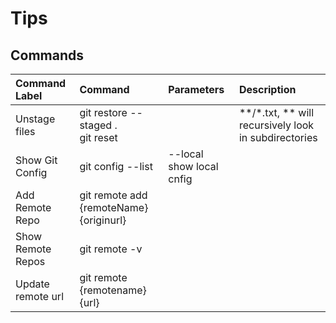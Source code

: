 # Tips

## Commands
| Command Label | Command | Parameters | Description |
|:--------------|:--------|:-----------|:------------|
|Unstage files|git restore --staged . <br> git reset||**/*.txt, ** will recursively look in subdirectories|
|Show Git Config|git config --list|--local show local cnfig||
|Add Remote Repo|git remote add {remoteName} {originurl}|||
|Show Remote Repos|git remote -v|||
|Update remote url|git remote {remotename} {url}|||